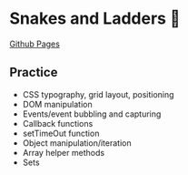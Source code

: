 # Snakes and Ladders 🐍

[Github Pages](https://anabrd.github.io/snakes-and-ladders/game.html)

## Practice
- CSS typography, grid layout, positioning
- DOM manipulation
- Events/event bubbling and capturing
- Callback functions
- setTimeOut function
- Object manipulation/iteration
- Array helper methods
- Sets